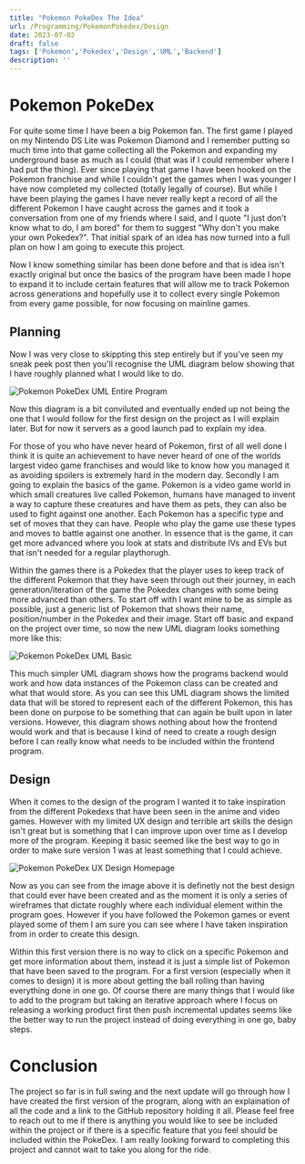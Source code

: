 ```yaml
---
title: "Pokemon PokeDex The Idea"
url: /Programming/PokemonPokedex/Design
date: 2023-07-02
draft: false
tags: ['Pokemon','Pokedex','Design','UML','Backend']
description: ''
---
```


# Pokemon PokeDex 
For quite some time I have been a big Pokemon fan. The first game I played on my Nintendo DS Lite was Pokemon Diamond and I remember putting so much time into that game collecting all the Pokemon and expanding my underground base as much as I could (that was if I could remember where I had put the thing). Ever since playing that game I have been hooked on the Pokemon franchise and while I couldn't get the games when I was younger I have now completed my collected (totally legally of course). But while I have been playing the games I have never really kept a record of all the different Pokemon I have caught across the games and it took a conversation from one of my friends where I said, and I quote "I just don't know what to do, I am bored" for them to suggest "Why don't you make your own Pokedex?". That initial spark of an idea has now turned into a full plan on how I am going to execute this project.

Now I know something similar has been done before and that is idea isn't exactly original but once the basics of the program have been made I hope to expand it to include certain features that will allow me to track Pokemon across generations and hopefully use it to collect every single Pokemon from every game possible, for now focusing on mainline games.

## Planning
Now I was very close to skippting this step entirely but if you've seen my sneak peek post then you'll recognise the UML diagram below showing that I have roughly planned what I would like to do.

![Pokemon PokeDex UML Entire Program](/images/posts/PokemonPokedex/PokemonPokedexUML.png)

Now this diagram is a bit conviluted and eventually ended up not being the one that I would follow for the first design on the project as I will explain later. But for now it servers as a good launch pad to explain my idea. 

For those of you who have never heard of Pokemon, first of all well done I think it is quite an achievement to have never heard of one of the worlds largest video game franchises and would like to know how you managed it as avoiding spoilers is extremely hard in the modern day. Secondly I am going to explain the basics of the game. Pokemon is a video game world in which small creatures live called Pokemon, humans have managed to invent a way to capture these creatures and have them as pets, they can also be used to fight against one another. Each Pokemon has a specific type and set of moves that they can have. People who play the game use these types and moves to battle against one another. In essence that is the game, it can get more advanced where you look at stats and distribute IVs and EVs but that isn't needed for a regular playthorugh.

Within the games there is a Pokedex that the player uses to keep track of the different Pokemon that they have seen through out their journey, in each generation/iteration of the game the Pokedex changes with some being more advanced than others. To start off with I want mine to be as simple as possible, just a generic list of Pokemon that shows their name, position/number in the Pokedex and their image. Start off basic and expand on the project over time, so now the new UML diagram looks something more like this:

![Pokemon PokeDex UML Basic](/images/posts/PokemonPokedex/PokemonPokedexUMLBasic.png)

This much simpler UML diagram shows how the programs backend would work and how data instances of the Pokemon class can be created and what that would store. As you can see this UML diagram shows the limited data that will be stored to represent each of the different Pokemon, this has been done on purpose to be something that can again be built upon in later versions. However, this diagram shows nothing about how the frontend would work and that is because I kind of need to create a rough design before I can really know what needs to be included within the frontend program.

## Design
When it comes to the design of the program I wanted it to take inspiration from the different Pokedexs that have been seen in the anime and video games. However with my limited UX design and terrible art skills the design isn't great but is something that I can improve upon over time as I develop more of the program. Keeping it basic seemed like the best way to go in order to make sure version 1 was at least something that I could achieve.

![Pokemon PokeDex UX Design Homepage](/images/posts/PokemonPokedex/PokemonPokedexDesign.png)

Now as you can see from the image above it is definetly not the best design that could ever have been created and as the moment it is only a series of wireframes that dictate roughly where each individual element within the program goes. However if you have followed the Pokemon games or event played some of them I am sure you can see where I have taken inspiration from in order to create this design.

Within this first version there is no way to click on a specific Pokemon and get more information about them, instead it is just a simple list of Pokemon that have been saved to the program. For a first version (especially when it comes to design) it is more about getting the ball rolling than having everything done in one go. Of course there are many things that I would like to add to the program but taking an iterative approach where I focus on releasing a working product first then push incremental updates seems like the better way to run the project instead of doing everything in one go, baby steps.

# Conclusion

The project so far is in full swing and the next update will go through how I have created the first version of the program, along with an explaination of all the code and a link to the GitHub repository holding it all. Please feel free to reach out to me if there is anything you would like to see be included within the project or if there is a specific feature that you feel should be included within the PokeDex. I am really looking forward to completing this project and cannot wait to take you along for the ride.